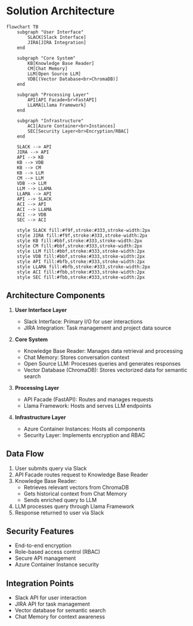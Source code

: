# Solution Architecture

```mermaid
flowchart TB
    subgraph "User Interface"
        SLACK[Slack Interface]
        JIRA[JIRA Integration]
    end

    subgraph "Core System"
        KB[Knowledge Base Reader]
        CM[Chat Memory]
        LLM[Open Source LLM]
        VDB[(Vector Database<br>ChromaDB)]
    end

    subgraph "Processing Layer"
        API[API Facade<br>FastAPI]
        LLAMA[Llama Framework]
    end

    subgraph "Infrastructure"
        ACI[Azure Container<br>Instances]
        SEC[Security Layer<br>Encryption/RBAC]
    end

    SLACK --> API
    JIRA --> API
    API --> KB
    KB --> VDB
    KB --> CM
    KB --> LLM
    CM --> LLM
    VDB --> LLM
    LLM --> LLAMA
    LLAMA --> API
    API --> SLACK
    ACI --> API
    ACI --> LLAMA
    ACI --> VDB
    SEC --> ACI

    style SLACK fill:#f9f,stroke:#333,stroke-width:2px
    style JIRA fill:#f9f,stroke:#333,stroke-width:2px
    style KB fill:#bbf,stroke:#333,stroke-width:2px
    style CM fill:#bbf,stroke:#333,stroke-width:2px
    style LLM fill:#bbf,stroke:#333,stroke-width:2px
    style VDB fill:#bbf,stroke:#333,stroke-width:2px
    style API fill:#bfb,stroke:#333,stroke-width:2px
    style LLAMA fill:#bfb,stroke:#333,stroke-width:2px
    style ACI fill:#fbb,stroke:#333,stroke-width:2px
    style SEC fill:#fbb,stroke:#333,stroke-width:2px
```

## Architecture Components

1. **User Interface Layer**
   - Slack Interface: Primary I/O for user interactions
   - JIRA Integration: Task management and project data source

2. **Core System**
   - Knowledge Base Reader: Manages data retrieval and processing
   - Chat Memory: Stores conversation context
   - Open Source LLM: Processes queries and generates responses
   - Vector Database (ChromaDB): Stores vectorized data for semantic search

3. **Processing Layer**
   - API Facade (FastAPI): Routes and manages requests
   - Llama Framework: Hosts and serves LLM endpoints

4. **Infrastructure Layer**
   - Azure Container Instances: Hosts all components
   - Security Layer: Implements encryption and RBAC

## Data Flow

1. User submits query via Slack
2. API Facade routes request to Knowledge Base Reader
3. Knowledge Base Reader:
   - Retrieves relevant vectors from ChromaDB
   - Gets historical context from Chat Memory
   - Sends enriched query to LLM
4. LLM processes query through Llama Framework
5. Response returned to user via Slack

## Security Features

- End-to-end encryption
- Role-based access control (RBAC)
- Secure API management
- Azure Container Instance security

## Integration Points

- Slack API for user interaction
- JIRA API for task management
- Vector database for semantic search
- Chat Memory for context awareness
